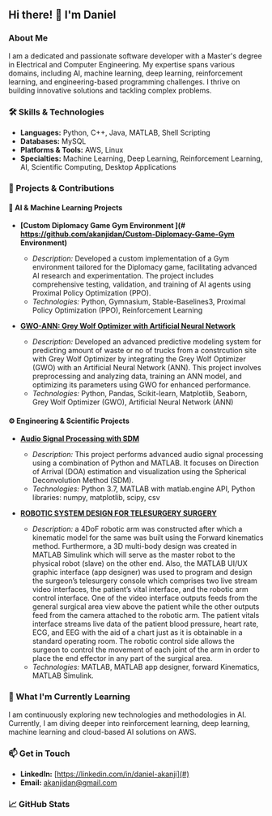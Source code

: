 ## Hi there! 👋 I'm Daniel

### About Me

I am a dedicated and passionate software developer with a Master's degree in Electrical and Computer Engineering. My expertise spans various domains, including AI, machine learning, deep learning, reinforcement learning, and engineering-based programming challenges. I thrive on building innovative solutions and tackling complex problems.

### 🛠 Skills & Technologies

- **Languages:** Python, C++, Java, MATLAB, Shell Scripting
- **Databases:** MySQL
- **Platforms & Tools:** AWS, Linux
- **Specialties:** Machine Learning, Deep Learning, Reinforcement Learning, AI, Scientific Computing, Desktop Applications

### 🔭 Projects & Contributions

#### 🧠 AI & Machine Learning Projects
- **[Custom Diplomacy Game Gym Environment ](# https://github.com/akanjidan/Custom-Diplomacy-Game-Gym Environment)**
  - *Description:* Developed a custom implementation of a Gym environment tailored for the Diplomacy game, facilitating advanced AI research and experimentation. The project includes comprehensive testing, validation, and training of AI agents using Proximal Policy Optimization (PPO).
  - *Technologies:* Python, Gymnasium, Stable-Baselines3, Proximal Policy Optimization (PPO), Reinforcement Learning


- **[GWO-ANN: Grey Wolf Optimizer with Artificial Neural Network](#)**
  - *Description:* Developed an advanced predictive modeling system for predicting amount of waste or no of trucks from a constrcution site with Grey Wolf Optimizer by integrating the Grey Wolf Optimizer (GWO) with an Artificial Neural Network (ANN). This project involves preprocessing and analyzing data, training an ANN model, and optimizing its parameters using GWO for enhanced performance.
  - *Technologies:* Python, Pandas, Scikit-learn, Matplotlib, Seaborn, Grey Wolf Optimizer (GWO), Artificial Neural Network (ANN)

#### ⚙️ Engineering & Scientific Projects
- **[Audio Signal Processing with SDM](#)**
  - *Description:* This project performs advanced audio signal processing using a combination of Python and MATLAB. It focuses on Direction of Arrival (DOA) estimation and visualization using the Spherical Deconvolution Method (SDM).
  - *Technologies:* Python 3.7, MATLAB with matlab.engine API, Python libraries: numpy, matplotlib, scipy, csv 

- **[ROBOTIC SYSTEM DESIGN FOR TELESURGERY SURGERY](#)**
  - *Description:*  a 4DoF robotic arm was constructed after which a kinematic model for the same was built using the Forward kinematics method. Furthermore, a 3D multi-body design was created in MATLAB Simulink which will serve as the master robot to the physical robot (slave) on the other end. Also, the MATLAB UI/UX graphic interface (app designer) was used to program and design the surgeon’s telesurgery console which comprises two live stream video interfaces, the patient’s vital interface, and the robotic arm control interface. One of the video interface outputs feeds from the general surgical area view above the patient while the other outputs feed from the camera attached to the robotic arm. The patient vitals interface streams live data of the patient blood pressure, heart rate, ECG, and EEG with the aid of a chart just as it is obtainable in a standard operating room. The robotic control side allows the surgeon to control the movement of each joint of the arm in order to place the end effector in any part of the surgical area.
  - *Technologies:* MATLAB, MATLAB app designer, forward Kinematics, MATLAB Simulink.



### 🌱 What I'm Currently Learning
I am continuously exploring new technologies and methodologies in AI. Currently, I am diving deeper into reinforcement learning, deep learning, machine learning and cloud-based AI solutions on AWS.

### 📫 Get in Touch
- **LinkedIn:** [https://linkedin.com/in/daniel-akanji](#)
- **Email:** [akanjidan@gmail.com](mailto:akanjidan@gmail.com)


### 📈 GitHub Stats

